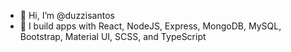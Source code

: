 - 👋 Hi, I’m @duzzisantos
- 👀 I build apps with React, NodeJS, Express, MongoDB, MySQL, Bootstrap, Material UI, SCSS, and TypeScript

<!---
duzzisantos/duzzisantos is a ✨ special ✨ repository because its `README.md` (this file) appears on your GitHub profile.
You can click the Preview link to take a look at your changes.
--->
